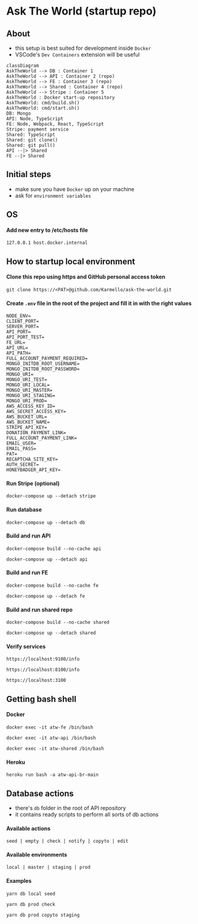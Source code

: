 # Ask The World (startup repo)

## About

- this setup is best suited for development inside `Docker`
- VSCode's `Dev Containers` extension will be useful

```mermaid
classDiagram
AskTheWorld --> DB : Container 1
AskTheWorld --> API : Container 2 (repo)
AskTheWorld --> FE : Container 3 (repo)
AskTheWorld --> Shared : Container 4 (repo)
AskTheWorld --> Stripe : Container 5
AskTheWorld : Docker start-up repository
AskTheWorld: cmd/build.sh()
AskTheWorld: cmd/start.sh()
DB: Mongo
API: Node, TypeScript
FE: Node, Webpack, React, TypeScript
Stripe: payment service
Shared: TypeScript
Shared: git clone()
Shared: git pull()
API --|> Shared
FE --|> Shared
```

## Initial steps

- make sure you have `Docker` up on your machine
- ask for `environment variables`

## OS

#### Add new entry to /etc/hosts file

```
127.0.0.1 host.docker.internal
```

## How to startup local environment

#### Clone this repo using https and GitHub personal access token

```
git clone https://<PAT>@github.com/Karmello/ask-the-world.git
```

#### Create `.env` file in the root of the project and fill it in with the right values

```
NODE_ENV=
CLIENT_PORT=
SERVER_PORT=
API_PORT=
API_PORT_TEST=
FE_URL=
API_URL=
API_PATH=
FULL_ACCOUNT_PAYMENT_REQUIRED=
MONGO_INITDB_ROOT_USERNAME=
MONGO_INITDB_ROOT_PASSWORD=
MONGO_URI=
MONGO_URI_TEST=
MONGO_URI_LOCAL=
MONGO_URI_MASTER=
MONGO_URI_STAGING=
MONGO_URI_PROD=
AWS_ACCESS_KEY_ID=
AWS_SECRET_ACCESS_KEY=
AWS_BUCKET_URL=
AWS_BUCKET_NAME=
STRIPE_API_KEY=
DONATION_PAYMENT_LINK=
FULL_ACCOUNT_PAYMENT_LINK=
EMAIL_USER=
EMAIL_PASS=
PAT=
RECAPTCHA_SITE_KEY=
AUTH_SECRET=
HONEYBADGER_API_KEY=
```

#### Run Stripe (optional)

```
docker-compose up --detach stripe
```

#### Run database

```
docker-compose up --detach db
```

#### Build and run API

```
docker-compose build --no-cache api
```

```
docker-compose up --detach api
```

#### Build and run FE

```
docker-compose build --no-cache fe
```

```
docker-compose up --detach fe
```

#### Build and run shared repo

```
docker-compose build --no-cache shared
```

```
docker-compose up --detach shared
```

#### Verify services

```
https://localhost:9100/info
```

```
https://localhost:8100/info
```

```
https://localhost:3100
```

## Getting bash shell

#### Docker

```
docker exec -it atw-fe /bin/bash
```

```
docker exec -it atw-api /bin/bash
```

```
docker exec -it atw-shared /bin/bash
```

#### Heroku

```
heroku run bash -a atw-api-br-main
```

## Database actions

- there's `db` folder in the root of API repository
- it contains ready scripts to perform all sorts of db actions

#### Available actions

```
seed | empty | check | notify | copyto | edit
```

#### Available environments

```
local | master | staging | prod
```

#### Examples

```
yarn db local seed
```

```
yarn db prod check
```

```
yarn db prod copyto staging
```
